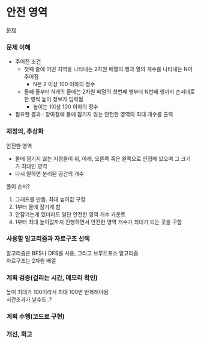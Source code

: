 # 안전 영역
[문제](https://www.acmicpc.net/problem/2468)

### 문제 이해
- 주어진 조건  
  - 첫째 줄에 어떤 지역을 나타내는 2차원 배열의 행과 열의 개수를 나타내는 N이 주어짐  
    - N은 2 이상 100 이하의 정수  
  - 둘째 줄부터 N개의 줄에는 2차원 배열의 첫번째 행부터 N번째 행까지 순서대로 한 행씩 높이 정보가 입력됨  
    - 높이는 1이상 100 이하의 정수  
- 필요한 결과 : 장마철에 물에 잠기지 않는 안전한 영역의 최대 개수를 출력  

### 재정의, 추상화
안전한 영역  
- 물에 잠기지 않는 지점들이 위, 아래, 오른쪽 혹은 왼쪽으로 인접해 있으며 그 크기가 최대인 영역
- 다시 말하면 분리된 공간의 개수  

풀이 순서?  
1. 그래프를 만듬. 최대 높이값 구함
2. 1부터 물에 잠기게 함
3. 안잠기는게 있더라도 일단 안전한 영역 개수 카운트
4. 1부터 최대 높이값까지 진행하면서 안전한 영역 개수가 최대가 되는 곳을 구함

### 사용할 알고리즘과 자료구조 선택
알고리즘은 BFS나 DFS를 사용, 그리고 브루트포스 알고리즘  
자료구조는 2차원 배열

### 계획 검증(걸리는 시간, 메모리 확인)
높이 최대가 100이라서 최대 100번 반복해야됨  
시간초과가 날수도..?

### 계획 수행(코드로 구현)

### 개선, 회고
